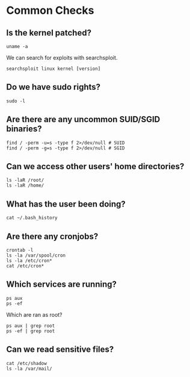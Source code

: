 # Common Checks
## Is the kernel patched?
```
uname -a
```
We can search for exploits with searchsploit.
```
searchsploit linux kernel [version]
```

## Do we have sudo rights?
```
sudo -l
```

## Are there are any uncommon SUID/SGID binaries?
```
find / -perm -u=s -type f 2>/dev/null # SUID
find / -perm -g=s -type f 2>/dev/null # SGID
```

## Can we access other users' home directories?
```
ls -laR /root/
ls -laR /home/
```

## What has the user been doing?
```
cat ~/.bash_history
```

## Are there any cronjobs?
```
crontab -l
ls -la /var/spool/cron
ls -la /etc/cron*
cat /etc/cron*
```

## Which services are running?
```
ps aux
ps -ef
```
Which are ran as root?
```
ps aux | grep root
ps -ef | grep root
```

## Can we read sensitive files?
```
cat /etc/shadow
ls -la /var/mail/
```
